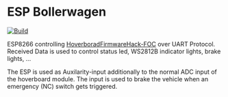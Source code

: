 # ESP Bollerwagen
[![Build](https://github.com/HB0N0/ESP-Bollerwagen/actions/workflows/build_on_commit.yml/badge.svg?branch=master)](https://github.com/HB0N0/ESP-Bollerwagen/actions/workflows/build_on_commit.yml)

ESP8266 controlling [HoverboradFirmwareHack-FOC](https://github.com/HB0N0/HoverBoardFirmwareHack-FOC/) over UART Protocol. Received Data is used to control status led, WS2812B indicator lights, brake lights, ...

The ESP is used as Auxilarity-input additionally to the normal ADC input of the hoverboard module. The input is used to brake the vehicle when an emergency (NC) switch gets triggered. 

